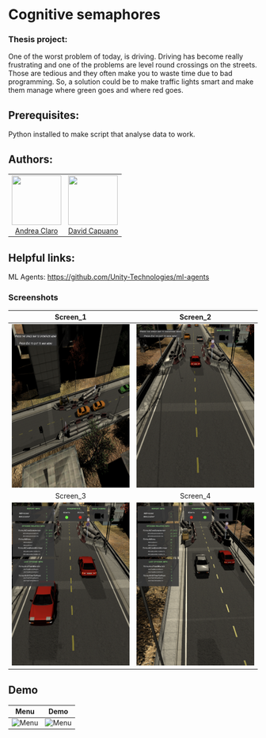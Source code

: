 # Cognitive semaphores

### Thesis project:
One of the worst problem of today, is driving. Driving has become really frustrating and
one of the problems are level round crossings on the streets. Those are tedious and they often
make you to waste time due to bad programming.
So, a solution could be to make traffic lights smart and make them manage where green goes and 
where red goes.

## Prerequisites:
Python installed to make script that analyse data to work.

## Authors:
<table>
  <tbody>
    <tr>
      </td>
        <td align="center" valign="top">
        <img width="100" height="100" src="https://avatars1.githubusercontent.com/u/55531272?s=400&u=cc394cae0a33c65ea1b7ca4b624cd2ffad0803f3&v=4">
        <br>
        <a href="https://github.com/andrea-claro">Andrea Claro</a>
      </td>
      </td>
        <td align="center" valign="top">
        <img width="100" height="100" src="https://avatars.githubusercontent.com/u/46301704?s=400&u=7f2ca1470b161bcb977b9fd5e1b9f700afff64c8&v=4">
        <br>
        <a href="https://github.com/DvdCp">David Capuano</a>
      </td>      
      </tr>
  </tbody>
</table>

## Helpful links:
ML Agents: https://github.com/Unity-Technologies/ml-agents<br/>

### Screenshots
|               Screen_1                |                Screen_2		|
|     :---:                         |          :---:                    	|
| ![Screenshot1](Screenshots/1.png)     | ![Screenshot2](Screenshots/2.png)    |
|               Screen_3                |                Screen_4		|
| ![Screenshot1](Screenshots/3.png)     | ![Screenshot2](Screenshots/4.png)    |


## Demo

|               Menu                |                Demo             |
|     :---:                         |          :---:                    |
| ![Menu](Screenshots/Menu.gif)     | ![Menu](Screenshots/Demo.gif)    |
